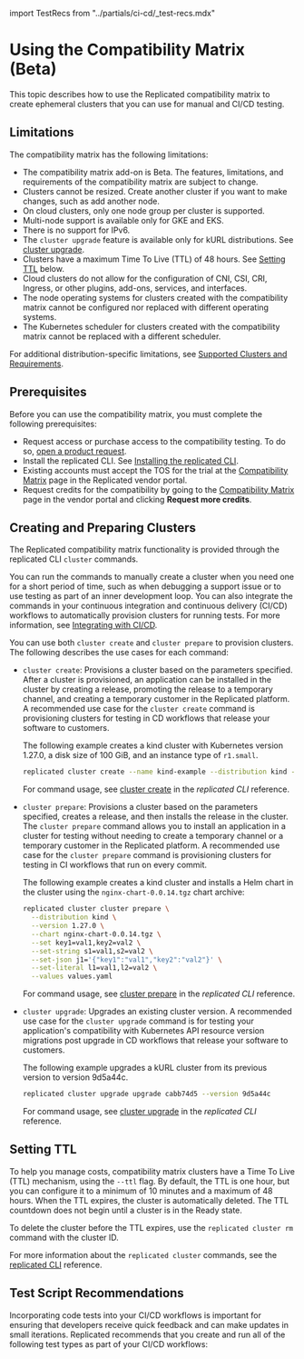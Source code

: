 import TestRecs from "../partials/ci-cd/_test-recs.mdx"

# Using the Compatibility Matrix (Beta)

This topic describes how to use the Replicated compatibility matrix to create ephemeral clusters that you can use for manual and CI/CD testing.

## Limitations

The compatibility matrix has the following limitations:

- The compatibility matrix add-on is Beta. The features, limitations, and requirements of the compatibility matrix are subject to change.
- Clusters cannot be resized. Create another cluster if you want to make changes, such as add another node.
- On cloud clusters, only one node group per cluster is supported.
- Multi-node support is available only for GKE and EKS.
- There is no support for IPv6.
- The `cluster upgrade` feature is available only for kURL distributions. See [cluster upgrade](/reference/replicated-cli-cluster-upgrade).
- Clusters have a maximum Time To Live (TTL) of 48 hours. See [Setting TTL](#setting-ttl) below.
- Cloud clusters do not allow for the configuration of CNI, CSI, CRI, Ingress, or other plugins, add-ons, services, and interfaces.
- The node operating systems for clusters created with the compatibility matrix cannot be configured nor replaced with different operating systems.
- The Kubernetes scheduler for clusters created with the compatibility matrix cannot be replaced with a different scheduler.

For additional distribution-specific limitations, see [Supported Clusters and Requirements](testing-supported-clusters).

## Prerequisites

Before you can use the compatibility matrix, you must complete the following prerequisites:

- Request access or purchase access to the compatibility testing. To do so, [open a product request](https://vendor.replicated.com/support?requestType=feature&productArea=vendor).
- Install the replicated CLI. See [Installing the replicated CLI](/reference/replicated-cli-installing).
- Existing accounts must accept the TOS for the trial at the [Compatibility Matrix](https://vendor.replicated.com/compatibility-matrix) page in the Replicated vendor portal.
- Request credits for the compatibility by going to the [Compatibility Matrix](https://vendor.replicated.com/compatibility-matrix) page in the vendor portal and clicking **Request more credits**.

## Creating and Preparing Clusters

The Replicated compatibility matrix functionality is provided through the replicated CLI  `cluster` commands.

You can run the commands to manually create a cluster when you need one for a short period of time, such as when debugging a support issue or to use testing as part of an inner development loop. You can also integrate the commands in your continuous integration and continuous delivery (CI/CD) workflows to automatically provision clusters for running tests. For more information, see [Integrating with CI/CD](ci-overview). 

You can use both `cluster create` and `cluster prepare` to provision clusters. The following describes the use cases for each command:

* `cluster create`: Provisions a cluster based on the parameters specified. After a cluster is provisioned, an application can be installed in the cluster by creating a release, promoting the release to a temporary channel, and creating a temporary customer in the Replicated platform. A recommended use case for the `cluster create` command is provisioning clusters for testing in CD workflows that release your software to customers.

  The following example creates a kind cluster with Kubernetes version 1.27.0, a disk size of 100 GiB, and an instance type of `r1.small`. 

  ```bash
  replicated cluster create --name kind-example --distribution kind --version 1.27.0 --disk 100 --instance-type r1.small
  ```

  For command usage, see [cluster create](/reference/replicated-cli-cluster-create) in the _replicated CLI_ reference.

* `cluster prepare`: Provisions a cluster based on the parameters specified, creates a release, and then installs the release in the cluster. The `cluster prepare` command allows you to install an application in a cluster for testing without needing to create a temporary channel or a temporary customer in the Replicated platform. A recommended use case for the `cluster prepare` command is provisioning clusters for testing in CI workflows that run on every commit.

  The following example creates a kind cluster and installs a Helm chart in the cluster using the `nginx-chart-0.0.14.tgz` chart archive:

  ```bash
  replicated cluster cluster prepare \
    --distribution kind \
    --version 1.27.0 \
    --chart nginx-chart-0.0.14.tgz \
    --set key1=val1,key2=val2 \
    --set-string s1=val1,s2=val2 \
    --set-json j1='{"key1":"val1","key2":"val2"}' \
    --set-literal l1=val1,l2=val2 \
    --values values.yaml
  ```

  For command usage, see [cluster prepare](/reference/replicated-cli-cluster-prepare) in the _replicated CLI_ reference.

* `cluster upgrade`: Upgrades an existing cluster version. A recommended use case for the `cluster upgrade` command is for testing your application's compatibility with Kubernetes API resource version migrations post upgrade in CD workflows that release your software to customers.

  The following example upgrades a kURL cluster from its previous version to version 9d5a44c.

  ```bash
  replicated cluster upgrade upgrade cabb74d5 --version 9d5a44c
  ```

  For command usage, see [cluster upgrade](/reference/replicated-cli-cluster-upgrade) in the _replicated CLI_ reference.

## Setting TTL

To help you manage costs, compatibility matrix clusters have a Time To Live (TTL) mechanism, using the `--ttl` flag. By default, the TTL is one hour, but you can configure it to a minimum of 10 minutes and a maximum of 48 hours. When the TTL expires, the cluster is automatically deleted. The TTL countdown does not begin until a cluster is in the Ready state.

To delete the cluster before the TTL expires, use the `replicated cluster rm` command with the cluster ID. 

For more information about the `replicated cluster` commands, see the [replicated CLI](/reference/replicated-cli-cluster-create) reference.

## Test Script Recommendations

Incorporating code tests into your CI/CD workflows is important for ensuring that developers receive quick feedback and can make updates in small iterations. Replicated recommends that you create and run all of the following test types as part of your CI/CD workflows:

<TestRecs/>
